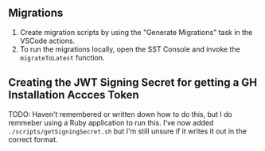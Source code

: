 ## Migrations

1. Create migration scripts by using the "Generate Migrations" task in the VSCode actions.
1. To run the migrations locally, open the SST Console and invoke the `migrateToLatest`
   function.

## Creating the JWT Signing Secret for getting a GH Installation Accces Token

TODO: Haven't remembered or written down how to do this, but I do remmeber using a 
Ruby application to run this. I've now added `./scripts/getSigningSecret.sh` but I'm 
still unsure if it writes it out in the correct format.